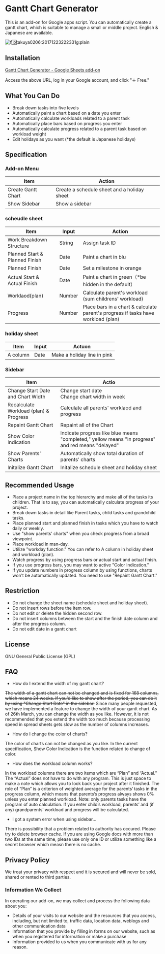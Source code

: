 


# Gantt Chart Generator
This is an add-on for Google apps script. You can automatically create a gantt chart, which is suitable to manage a small or middle project. English & Japanese are available.



![f:id:takuya0206:20171223222331g:plain](https://cdn-ak.f.st-hatena.com/images/fotolife/t/takuya0206/20171223/20171223222331.gif)


## Installation

[Gantt Chart Generator - Google Sheets add-on](https://chrome.google.com/webstore/detail/gantt-chart-generator/bnaicalmdphddkedcgchnfbjohmhdgni?utm_source=permalink)

Access the above URL, log in your Google account, and click "＋ Free."


## What You Can Do

* Break down tasks into five levels
* Automatically paint a chart based on a date you enter
* Automatically calculate workloads related to a parent task
* Automatically place bars based on progress you enter
* Automatically calculate progress related to a parent task based on workload weight
* Edit holidays as you want (*the default is Japanese holidays)


## Specification

### Add-on Menu

Item         | Action
---------- | -------------------------
Create Gantt Chart | Create a schedule sheet and a holiday sheet
Show Sidebar   | Show a sidebar

### scheudle sheet

Item           | Input  | Action
------------ | --- | ----------------------------------------
Work Breakdown Structure    | String | Assign task ID
Planned Start & Planned Finish | Date  | Paint a chart in blu
Planned Finish         | Date  | Set a milestone in orange
Actual Start & Actual Finish | Date  | Paint a chart in green（*be hidden in the default）
Worklaod(plan)        | Number  | Calculate parent's workload (sum childrens' workload)
Progress           | Number  | Place bars in a chart & calculate parent's progress if tasks have workload (plan)


### holiday sheet

Item | Input | Actuon
-- | -- | -------------------
A column | Date | Make a holiday line in pink

### Sidebar

Item           | Actio
------------ | --------------------------
Change Start Date and Chart Width       | Change start date<br />Change chart width in week
Recalculate Workload (plan) & Progress | Calculate all parents' worklaod and progress
Repaint Gantt Chart | Repaint all of the Chart
Show Color Indication      | Indicate progress like blue means "completed," yellow means "in progress" and red means "delayed"
Show Parents' Charts      | Automatically show total duration of parents' charts
Initalize Gantt Chart          | Initalize schedule sheet and holiday sheet

## Recommended Usage

* Place a project name in the top hierarchy and make all of the tasks its children. That is to say, you can automatically calculate progress of your project.
* Break down tasks in detail like Parent tasks, child tasks and grandchild tasks.
* Place planned start and planned finish in tasks which you have to watch daily or weekly.
* Use "show parents' charts" when you check progress from a broad viewpoint.
* Place workload in man-day.
* Utilize "workday function." You can refer to A column in holiday sheet and workload (plan).
* Watch progress by using progress bars or actual start and actual finish.
* If you use progress bars, you may want to active "Color Indication."
* If you update numbers in progress column by using functions, charts won't be automatically updated. You need to use "Repaint Gantt Chart."

## Restriction

* Do not change the sheet name (schedule sheet and holiday sheet).
* Do not insert rows before the item row.
* Do not edit or delete the hidden second row.
* Do not insert columns between the start and the finish date column and after the progress column.
* Do not edit date in a gantt chart

## License
GNU General Public License (GPL)

## FAQ

 - How do I extend the width of my gantt chart?

~~The width of a gantt chart can not be changed and is fixed for 168 columns, which means 24 weeks. If you'd like to show after the period, you can do it by using "Change Start Date" in the sidebar.~~
Since many people requested, we have implemented a feature to change the width of your gantt chart. As of 26th March, you can change the width as you like. However, it is not recommended that you extend the width too much because processing speed in spread sheets gets slow as the number of columns increases.


 - How do I change the color of charts?

The color of charts can not be changed as you like. In the current specification,  Show Color Indication is the function related to change of color.


 - How does the workload column works?

In the workload columns there are two items which are “Plan” and “Actual.” The “Actual” does not have to do with any program. This is just space to make a note which allows you to look back your project after it finished.
The role of “Plan” is a criterion of weighted average for the parents‘ tasks in the progress column, which means that parents’s progress always shows 0% unless you enter planned workload.
Note: only parents tasks have the program of auto calculation. If you enter child’s workload, parents’ and (if any) grandparents’ workload and progress will be calculated.

 - I got a system error when using sidebar...

There is possibility that a problem related to authority has occured. Please try to delete browser cache. If you are using Google docs with more than two IDs at the same time, please use only one ID or utilize something like a secret browser which measn there is no cache.


## Privacy Policy
We treat your privacy with respect and it is secured and will never be sold, shared or rented to third parties.

### Information We Collect
In operating our add-on, we may collect and process the following data about you:

* Details of your visits to our website and the resources that you access, including, but not limited to, traffic data, location data, weblogs and other communication data
* Information that you provide by filling in forms on our website, such as when you registered for information or make a purchase
* Information provided to us when you communicate with us for any reason.